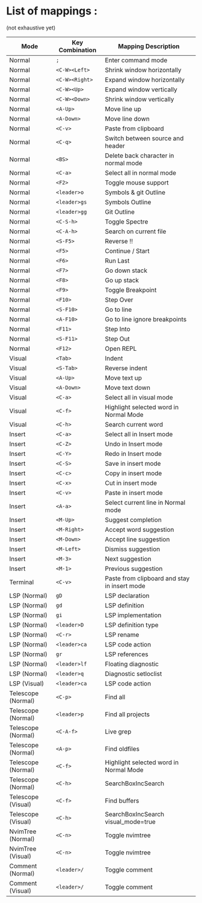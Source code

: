 # List of mappings : 

(not exhaustive yet)

| Mode | Key Combination | Mapping Description                                        |
|------|-----------------|------------------------------------------------------------|
| Normal | `;`             | Enter command mode                                        |
| Normal | `<C-W><Left>`   | Shrink window horizontally                                |
| Normal | `<C-W><Right>`  | Expand window horizontally                                |
| Normal | `<C-W><Up>`     | Expand window vertically                                  |
| Normal | `<C-W><Down>`   | Shrink window vertically                                  |
| Normal | `<A-Up>`        | Move line up                                              |
| Normal | `<A-Down>`      | Move line down                                            |
| Normal | `<C-v>`         | Paste from clipboard                                      |
| Normal | `<C-q>`         | Switch between source and header                           |
| Normal | `<BS>`          | Delete back character in normal mode                       |
| Normal | `<C-a>`         | Select all in normal mode                                  |
| Normal | `<F2>`          | Toggle mouse support                                      |
| Normal | `<leader>o`     | Symbols & git Outline                                     |
| Normal | `<leader>gs`    | Symbols Outline                                           |
| Normal | `<leader>gg`    | Git Outline                                               |
| Normal | `<C-S-h>`       | Toggle Spectre                                            |
| Normal | `<C-A-h>`       | Search on current file                                    |
| Normal | `<S-F5>`        | Reverse !!                                                |
| Normal | `<F5>`          | Continue / Start                                          |
| Normal | `<F6>`          | Run Last                                                  |
| Normal | `<F7>`          | Go down stack                                             |
| Normal | `<F8>`          | Go up stack                                               |
| Normal | `<F9>`          | Toggle Breakpoint                                         |
| Normal | `<F10>`         | Step Over                                                 |
| Normal | `<S-F10>`       | Go to line                                                 |
| Normal | `<A-F10>`       | Go to line ignore breakpoints                              |
| Normal | `<F11>`         | Step Into                                                 |
| Normal | `<S-F11>`       | Step Out                                                  |
| Normal | `<F12>`         | Open REPL                                                 |
| Visual | `<Tab>`         | Indent                                                    |
| Visual | `<S-Tab>`       | Reverse indent                                            |
| Visual | `<A-Up>`        | Move text up                                              |
| Visual | `<A-Down>`      | Move text down                                            |
| Visual | `<C-a>`         | Select all in visual mode                                  |
| Visual | `<C-f>`         | Highlight selected word in Normal Mode                     |
| Visual | `<C-h>`         | Search current word                                       |
| Insert | `<C-a>`         | Select all in Insert mode                                  |
| Insert | `<C-Z>`         | Undo in Insert mode                                       |
| Insert | `<C-Y>`         | Redo in Insert mode                                       |
| Insert | `<C-S>`         | Save in insert mode                                       |
| Insert | `<C-c>`         | Copy in insert mode                                       |
| Insert | `<C-x>`         | Cut in insert mode                                        |
| Insert | `<C-v>`         | Paste in insert mode                                      |
| Insert | `<A-a>`         | Select current line in Normal mode                        |
| Insert | `<M-Up>`        | Suggest completion                                        |
| Insert | `<M-Right>`     | Accept word suggestion                                    |
| Insert | `<M-Down>`      | Accept line suggestion                                    |
| Insert | `<M-Left>`      | Dismiss suggestion                                        |
| Insert | `<M-3>`         | Next suggestion                                           |
| Insert | `<M-1>`         | Previous suggestion                                       |
| Terminal | `<C-v>`       | Paste from clipboard and stay in insert mode              |
| LSP (Normal) | `gD`       | LSP declaration                                           |
| LSP (Normal) | `gd`      | LSP definition                                            |
| LSP (Normal) | `gi`      | LSP implementation                                        |
| LSP (Normal) | `<leader>D` | LSP definition type                                       |
| LSP (Normal) | `<C-r>`   | LSP rename                                                |
| LSP (Normal) | `<leader>ca` | LSP code action                                          |
| LSP (Normal) | `gr`      | LSP references                                            |
| LSP (Normal) | `<leader>lf` | Floating diagnostic                                      |
| LSP (Normal) | `<leader>q` | Diagnostic setloclist                                     |
| LSP (Visual) | `<leader>ca` | LSP code action                                          |
| Telescope (Normal) | `<C-p>` | Find all                                                  |
| Telescope (Normal) | `<leader>p` | Find all projects                                       |
| Telescope (Normal) | `<C-A-f>` | Live grep                                                |
| Telescope (Normal) | `<A-p>` | Find oldfiles                                             |
| Telescope (Normal) | `<C-f>` | Highlight selected word in Normal Mode                     |
| Telescope (Normal) | `<C-h>` | SearchBoxIncSearch                                        |
| Telescope (Visual) | `<C-f>` | Find buffers                                              |
| Telescope (Visual) | `<C-h>` | SearchBoxIncSearch visual_mode=true                       |
| NvimTree (Normal) | `<C-n>` | Toggle nvimtree                                           |
| NvimTree (Visual) | `<C-n>` | Toggle nvimtree                                           |
| Comment (Normal) | `<leader>/` | Toggle comment                                          |
| Comment (Visual) | `<leader>/` | Toggle comment                                          |
